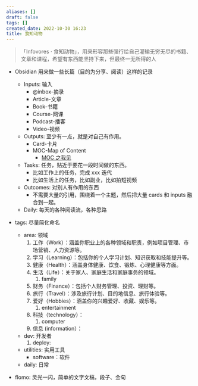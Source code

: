 ```yaml
---
aliases: []
draft: false
tags: []
created_date: 2022-10-30 16:23
title: 食知动物
---
```


> 「Infovores · 食知动物」，用来形容那些强行给自己灌输无穷无尽的书籍、文章和课程，希望有东西能坚持下来，但最终一无所得的人

- Obsidian 用来做一些长篇（目的为分享、阅读）这样的记录
	- Inputs: 输入 
		- @inbox-摘录
		- Article-文章
		- Book-书籍
		- Course-网课
		- Podcast-播客
		- Video-视频
	- Outputs: 至少有一点，就是对自己有作用。
		- Card-卡片
		- MOC-Map of Content
			- [MOC 之我见](Outputs/MOC/MOC%20之我见.md)
	- Tasks: 任务，贴近于要花一段时间做的东西。
		- 比如工作上的任务，完成 xxx 迭代
		- 比如生活上的任务，比如副业，比如拍短视频
	- Outcomes: 对别人有作用的东西
		- 不需要大量的引用，围绕着一个主题，然后把大量 cards 和 inputs 融合到一起。
	- Daily: 每天的各种阅读流，各种思路
 
- tags: 尽量简化命名  
	- area: 领域
		1. 工作（Work）：涵盖你职业上的各种领域和职责，例如项目管理、市场营销、人力资源等。
		2. 学习（Learning）：包括你的个人学习计划、知识获取和技能提升等。
		3. 健康（Health）：涵盖身体健康、饮食、锻炼、心理健康等方面。
		4. 生活（Life）：关于家人、家庭生活和家庭事务的领域。
			1. family
		5. 财务（Finance）：包括个人财务管理、投资、理财等。
		6. 旅行（Travel）：涉及旅行计划、目的地信息、旅行体验等。
		7. 爱好（Hobbies）：涵盖你的兴趣爱好、收藏、娱乐等。
			1. entertainment
		8. 科技（technology）：
			1. computer
		9. 信息 (information）：
	- dev: 开发者
		1. deploy:
	- utilities: 实用工具
		- software：软件
	- daily: 日常
 
- flomo: 灵光一闪，简单的文字文稿，段子、金句
